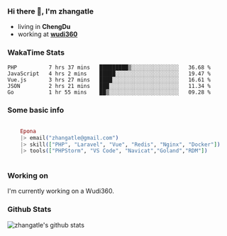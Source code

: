 ### Hi there 👋, I'm zhangatle

- living in **ChengDu**
- working at [**wudi360**](https://wudiads.com)

### WakaTime Stats
<!--START_SECTION:waka-->
```text
PHP          7 hrs 37 mins   █████████▒░░░░░░░░░░░░░░░   36.68 % 
JavaScript   4 hrs 2 mins    █████░░░░░░░░░░░░░░░░░░░░   19.47 % 
Vue.js       3 hrs 27 mins   ████░░░░░░░░░░░░░░░░░░░░░   16.61 % 
JSON         2 hrs 21 mins   ███░░░░░░░░░░░░░░░░░░░░░░   11.34 % 
Go           1 hr 55 mins    ██▒░░░░░░░░░░░░░░░░░░░░░░   09.28 % 
```
<!--END_SECTION:waka-->

### Some basic info

```elixir
	
	Epona
	|> email("zhangatle@gmail.com")
	|> skill(["PHP", "Laravel", "Vue", "Redis", "Nginx", "Docker"])
	|> tools(["PHPStorm", "VS Code", "Navicat","Goland","RDM"])
	
```

### Working on

I'm currently working on a Wudi360.

### Github Stats

![zhangatle's github stats](https://github-readme-stats.vercel.app/api?username=zhangatle&show_icons=true)

<!--
**zhangatle/zhangatle** is a ✨ _special_ ✨ repository because its `README.md` (this file) appears on your GitHub profile.

Here are some ideas to get you started:

- 🔭 I’m currently working on ...
- 🌱 I’m currently learning ...
- 👯 I’m looking to collaborate on ...
- 🤔 I’m looking for help with ...
- 💬 Ask me about ...
- 📫 How to reach me: ...
- 😄 Pronouns: ...
- ⚡ Fun fact: ...
-->
